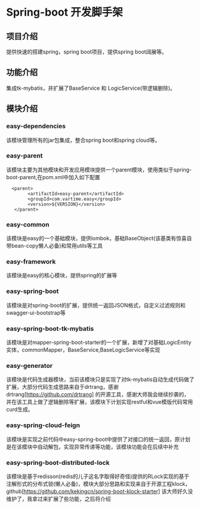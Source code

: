 # Spring-boot 开发脚手架

## 项目介绍
提供快速的搭建spring，spring boot项目，提供spring boot阔展等。

## 功能介绍
集成tk-mybatis，并扩展了BaseService 和 LogicService(带逻辑删除)。

## 模块介绍

### easy-dependencies
该模块管理所有的jar包集成，整合spring boot和spring cloud等。

### easy-parent
该模块主要为其他模块和开发应用模块提供一个parent模块，使用类似于spring-boot-parent,在pom.xml中加入如下配置
```
  <parent>
        <artifactId>easy-parent</artifactId>
        <groupId>com.vartime.easy</groupId>
        <version>${VERSION}</version>
   </parent>
```

### easy-common
该模块是easy的一个基础模块，提供lombok，基础BaseObject(该基类有惊喜自带bean-copy懒人必备)和常用utils等工具

### easy-framework
该模块是easy的核心模块，提供spring的扩展等

### easy-spring-boot
该模块是对spring-boot的扩展，提供统一返回JSON格式，自定义过滤规则和swagger-ui-bootstrap等

### easy-spring-boot-tk-mybatis
该模块是对mapper-spring-boot-starter的一个扩展，新增了对基础LogicEntity实体，commonMapper，BaseService,BaseLogicService等实现

### easy-generator
该模块是代码生成器模块，当前该模块只是实现了对tk-mybatis自动生成代码做了扩展，大部分代码生成思路来自于drtrang，感谢drtrang[https://github.com/drtrang] 的开源工具，感谢大师我会继续抄袭的，并在该工具上做了逻辑删除等扩展，该模块下计划实现restful和vue模版代码常用curd生成。

### easy-spring-cloud-feign
该模块是实现之前代码中easy-spring-boot中提供了对接口的统一返回，原计划是在该模块中自动解包，实现异常传递等功能，该模块功能会在后续中补充

### easy-spring-boot-distributed-lock
该模块是基于redisson(redis的儿子这名字取得好奇怪)提供的RLock实现的基于注解形式的分布式锁(懒人必备)，模块大部分思路和实现来自于开源工程klock，github[https://github.com/kekingcn/spring-boot-klock-starter] 该大师好久没维护了，我拿过来扩展了些功能，之后将介绍
